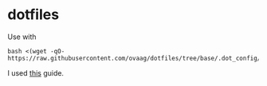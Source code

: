 # dotfiles

Use with 
```
bash <(wget -qO- https://raw.githubusercontent.com/ovaag/dotfiles/tree/base/.dot_config/setup.sh)
```

I used [this](https://dev.to/bowmanjd/store-home-directory-config-files-dotfiles-in-git-using-bash-zsh-or-powershell-the-bare-repo-approach-35l3) guide. 
